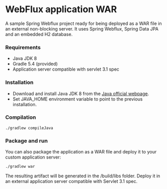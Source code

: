 # WebFlux application WAR

A sample Spring Webflux project ready for being deployed as a WAR file in an external non-blocking server.
It uses Spring Webflux, Spring Data JPA and an embedded H2 database. 


### Requirements

- Java JDK 8
- Gradle 5.4 (provided)
- Application server compatible with servlet 3.1 spec

### Installation

- Download and install Java JDK 8 from the [Java official webpage](https://www.oracle.com/java/technologies/javase/javase-jdk8-downloads.html). 
- Set JAVA_HOME environment variable to point to the previous installation.

### Compilation

```
./gradlew compileJava
```

### Package and run 

You can also package the application as a WAR file and deploy it to your custom application server:

```
./gradlew war
```
The resulting artifact will be generated in the /build/libs folder. Deploy it in an external application server compatible with Servlet 3.1 spec.
